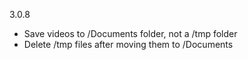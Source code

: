 3.0.8

* Save videos to /Documents folder, not a /tmp folder
* Delete /tmp files after moving them to /Documents
